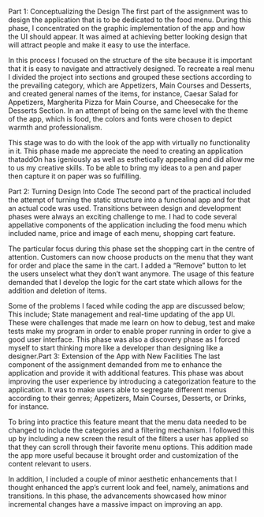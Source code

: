 Part 1: Conceptualizing the Design
The first part of the assignment was to design the application that is to be dedicated to the food menu. During this phase, I concentrated on the graphic implementation of the app and how the UI should appear. It was aimed at achieving better looking design that will attract people and make it easy to use the interface.

In this process I focused on the structure of the site because it is important that it is easy to navigate and attractively designed. To recreate a real menu I divided the project into sections and grouped these sections according to the prevailing category, which are Appetizers, Main Courses and Desserts, and created general names of the items, for instance, Caesar Salad for Appetizers, Margherita Pizza for Main Course, and Cheesecake for the Desserts Section. In an attempt of being on the same level with the theme of the app, which is food, the colors and fonts were chosen to depict warmth and professionalism.

This stage was to do with the look of the app with virtually no functionality in it. This phase made me appreciate the need to creating an application thataddOn has igeniously as well as esthetically appealing and did allow me to us my creative skills. To be able to bring my ideas to a pen and paper then capture it on paper was so fulfilling.


Part 2: Turning Design Into Code
The second part of the practical included the attempt of turning the static structure into a functional app and for that an actual code was used. Transitions between design and development phases were always an exciting challenge to me. I had to code several appellative components of the application including the food menu which included name, price and image of each menu, shopping cart feature.

The particular focus during this phase set the shopping cart in the centre of attention. Customers can now choose products on the menu that they want for order and place the same in the cart. I added a “Remove” button to let the users unselect what they don’t want anymore. The usage of this feature demanded that I develop the logic for the cart state which allows for the addition and deletion of items.

Some of the problems I faced while coding the app are discussed below; This include; State management and real-time updating of the app UI. These were challenges that made me learn on how to debug, test and make tests make my program in order to enable proper running in order to give a good user interface. This phase was also a discovery phase as I forced myself to start thinking more like a developer than designing like a designer.Part 3: Extension of the App with New Facilities
The last component of the assignment demanded from me to enhance the application and provide it with additional features. This phase was about improving the user experience by introducing a categorization feature to the application. It was to make users able to segregate different menus according to their genres; Appetizers, Main Courses, Desserts, or Drinks, for instance.

To bring into practice this feature meant that the menu data needed to be changed to include the categories and a filtering mechanism. I followed this up by including a new screen the result of the filters a user has applied so that they can scroll through their favorite menu options. This addition made the app more useful because it brought order and customization of the content relevant to users.

In addition, I included a couple of minor aesthetic enhancements that I thought enhanced the app’s current look and feel, namely, animations and transitions. In this phase, the advancements showcased how minor incremental changes have a massive impact on improving an app.
